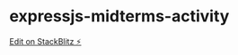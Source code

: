 # expressjs-midterms-activity

[Edit on StackBlitz ⚡️](https://stackblitz.com/edit/expressjs-qhtxat)